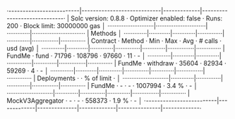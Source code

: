 ·-------------------------|----------------------------|-------------|-----------------------------·
|   Solc version: 0.8.8   ·  Optimizer enabled: false  ·  Runs: 200  ·  Block limit: 30000000 gas  │
··························|····························|·············|······························
|  Methods                                                                                         │
·············|············|·············|··············|·············|···············|··············
|  Contract  ·  Method    ·  Min        ·  Max         ·  Avg        ·  # calls      ·  usd (avg)  │
·············|············|·············|··············|·············|···············|··············
|  FundMe    ·  fund      ·      71796  ·      108796  ·      97660  ·           11  ·          -  │
·············|············|·············|··············|·············|···············|··············
|  FundMe    ·  withdraw  ·      35604  ·       82934  ·      59269  ·            4  ·          -  │
·············|············|·············|··············|·············|···············|··············
|  Deployments            ·                                          ·  % of limit   ·             │
··························|·············|··············|·············|···············|··············
|  FundMe                 ·          -  ·           -  ·    1007994  ·        3.4 %  ·          -  │
··························|·············|··············|·············|···············|··············
|  MockV3Aggregator       ·          -  ·           -  ·     558373  ·        1.9 %  ·          -  │
·-------------------------|-------------|--------------|-------------|---------------|-------------·